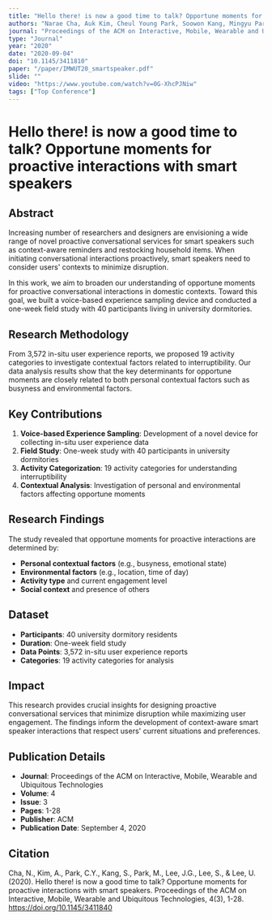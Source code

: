 ```yaml
---
title: "Hello there! is now a good time to talk? Opportune moments for proactive interactions with smart speakers"
authors: "Narae Cha, Auk Kim, Cheul Young Park, Soowon Kang, Mingyu Park, Jae-Gil Lee, Sangsu Lee, Uichin Lee"
journal: "Proceedings of the ACM on Interactive, Mobile, Wearable and Ubiquitous Technologies"
type: "Journal"
year: "2020"
date: "2020-09-04"
doi: "10.1145/3411810"
paper: "/paper/IMWUT20_smartspeaker.pdf"
slide: ""
video: "https://www.youtube.com/watch?v=0G-XhcPJNiw"
tags: ["Top Conference"]
---
```


# Hello there! is now a good time to talk? Opportune moments for proactive interactions with smart speakers

## Abstract

Increasing number of researchers and designers are envisioning a wide range of novel proactive conversational services for smart speakers such as context-aware reminders and restocking household items. When initiating conversational interactions proactively, smart speakers need to consider users' contexts to minimize disruption.

In this work, we aim to broaden our understanding of opportune moments for proactive conversational interactions in domestic contexts. Toward this goal, we built a voice-based experience sampling device and conducted a one-week field study with 40 participants living in university dormitories.

## Research Methodology

From 3,572 in-situ user experience reports, we proposed 19 activity categories to investigate contextual factors related to interruptibility. Our data analysis results show that the key determinants for opportune moments are closely related to both personal contextual factors such as busyness and environmental factors.

## Key Contributions

1. **Voice-based Experience Sampling**: Development of a novel device for collecting in-situ user experience data
2. **Field Study**: One-week study with 40 participants in university dormitories
3. **Activity Categorization**: 19 activity categories for understanding interruptibility
4. **Contextual Analysis**: Investigation of personal and environmental factors affecting opportune moments

## Research Findings

The study revealed that opportune moments for proactive interactions are determined by:

- **Personal contextual factors** (e.g., busyness, emotional state)
- **Environmental factors** (e.g., location, time of day)
- **Activity type** and current engagement level
- **Social context** and presence of others

## Dataset

- **Participants**: 40 university dormitory residents
- **Duration**: One-week field study
- **Data Points**: 3,572 in-situ user experience reports
- **Categories**: 19 activity categories for analysis

## Impact

This research provides crucial insights for designing proactive conversational services that minimize disruption while maximizing user engagement. The findings inform the development of context-aware smart speaker interactions that respect users' current situations and preferences.

## Publication Details

- **Journal**: Proceedings of the ACM on Interactive, Mobile, Wearable and Ubiquitous Technologies
- **Volume**: 4
- **Issue**: 3
- **Pages**: 1-28
- **Publisher**: ACM
- **Publication Date**: September 4, 2020

## Citation

Cha, N., Kim, A., Park, C.Y., Kang, S., Park, M., Lee, J.G., Lee, S., & Lee, U. (2020). Hello there! is now a good time to talk? Opportune moments for proactive interactions with smart speakers. Proceedings of the ACM on Interactive, Mobile, Wearable and Ubiquitous Technologies, 4(3), 1-28. https://doi.org/10.1145/3411840 